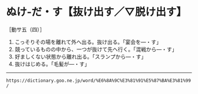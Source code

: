 # ぬけ‐だ・す【抜け出す／▽脱け出す】

［動サ五（四）］

1. こっそりその場を離れて外へ出る。抜け出る。「宴会を―・す」
2. 競っているものの中から、一つが抜けて先へ行く。「混戦から―・す」
3. 好ましくない状態から離れ出る。「スランプから―・す」
4. 抜けはじめる。「毛髪が―・す」

---
`https://dictionary.goo.ne.jp/word/%E6%8A%9C%E3%81%91%E5%87%BA%E3%81%99/`